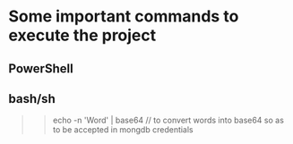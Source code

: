 # Some important commands to execute the project 


## PowerShell
>> [System.Convert]::ToBase64String([System.Text.Encoding]::UTF8.GetBytes('Word')) 
## bash/sh
>> echo -n 'Word' | base64
// to convert words into base64 so as to be accepted in mongdb credentials


